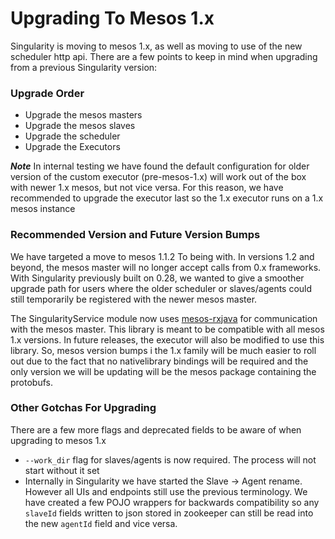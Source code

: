 Upgrading To Mesos 1.x
======================

Singularity is moving to mesos 1.x, as well as moving to use of the new scheduler http api. There are a few points to keep in mind when upgrading from a previous Singularity version:

### Upgrade Order

- Upgrade the mesos masters
- Upgrade the mesos slaves
- Upgrade the scheduler
- Upgrade the Executors

***Note*** In internal testing we have found the default configuration for older version of the custom executor (pre-mesos-1.x) will work out of the box with newer 1.x mesos, but not vice versa. For this reason, we have recommended to upgrade the executor last so the 1.x executor runs on a 1.x mesos instance

### Recommended Version and Future Version Bumps

We have targeted a move to mesos 1.1.2 To being with. In versions 1.2 and beyond, the mesos master will no longer accept calls from 0.x frameworks. With Singularity previously built on 0.28, we wanted to give a smoother upgrade path for users where the older scheduler or slaves/agents could still temporarily be registered with the newer mesos master.

The SingularityService module now uses [mesos-rxjava](https://github.com/mesosphere/mesos-rxjava) for communication with the mesos master. This library is meant to be compatible with all mesos 1.x versions. In future releases, the executor will also be modified to use this library. So, mesos version bumps i the 1.x family will be much easier to roll out due to the fact that no nativelibrary bindings will be required and the only version we will be updating will be the mesos package containing the protobufs.

### Other Gotchas For Upgrading

There are a few more flags and deprecated fields to be aware of when upgrading to mesos 1.x

- `--work_dir` flag for slaves/agents is now required. The process will not start without it set
- Internally in Singularity we have started the Slave -> Agent rename. However all UIs and endpoints still use the previous terminology. We have created a few POJO wrappers for backwards compatibility so any `slaveId` fields written to json stored in zookeeper can still be read into the new `agentId` field and vice versa.
